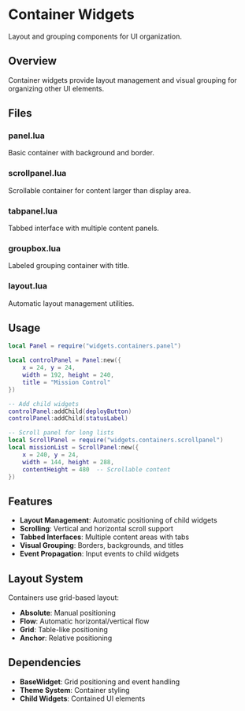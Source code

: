 # Container Widgets

Layout and grouping components for UI organization.

## Overview

Container widgets provide layout management and visual grouping for organizing other UI elements.

## Files

### panel.lua
Basic container with background and border.

### scrollpanel.lua
Scrollable container for content larger than display area.

### tabpanel.lua
Tabbed interface with multiple content panels.

### groupbox.lua
Labeled grouping container with title.

### layout.lua
Automatic layout management utilities.

## Usage

```lua
local Panel = require("widgets.containers.panel")

local controlPanel = Panel:new({
    x = 24, y = 24,
    width = 192, height = 240,
    title = "Mission Control"
})

-- Add child widgets
controlPanel:addChild(deployButton)
controlPanel:addChild(statusLabel)

-- Scroll panel for long lists
local ScrollPanel = require("widgets.containers.scrollpanel")
local missionList = ScrollPanel:new({
    x = 240, y = 24,
    width = 144, height = 288,
    contentHeight = 480  -- Scrollable content
})
```

## Features

- **Layout Management**: Automatic positioning of child widgets
- **Scrolling**: Vertical and horizontal scroll support
- **Tabbed Interfaces**: Multiple content areas with tabs
- **Visual Grouping**: Borders, backgrounds, and titles
- **Event Propagation**: Input events to child widgets

## Layout System

Containers use grid-based layout:
- **Absolute**: Manual positioning
- **Flow**: Automatic horizontal/vertical flow
- **Grid**: Table-like positioning
- **Anchor**: Relative positioning

## Dependencies

- **BaseWidget**: Grid positioning and event handling
- **Theme System**: Container styling
- **Child Widgets**: Contained UI elements